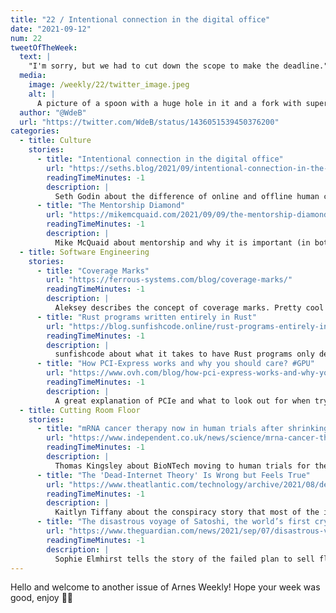 ```yaml
---
title: "22 / Intentional connection in the digital office"
date: "2021-09-12"
num: 22
tweetOfTheWeek:
  text: |
    "I'm sorry, but we had to cut down the scope to make the deadline."
  media:
    image: /weekly/22/twitter_image.jpeg
    alt: |
      A picture of a spoon with a huge hole in it and a fork with super short tines
  author: "@WdeB"
  url: "https://twitter.com/WdeB/status/1436051539450376200"
categories:
  - title: Culture
    stories:
      - title: "Intentional connection in the digital office"
        url: "https://seths.blog/2021/09/intentional-connection-in-the-digital-office/"
        readingTimeMinutes: -1
        description: |
          Seth Godin about the difference of online and offline human connection.
      - title: "The Mentorship Diamond"
        url: "https://mikemcquaid.com/2021/09/09/the-mentorship-diamond/"
        readingTimeMinutes: -1
        description: |
          Mike McQuaid about mentorship and why it is important (in both directions).
  - title: Software Engineering
    stories:
      - title: "Coverage Marks"
        url: "https://ferrous-systems.com/blog/coverage-marks/"
        readingTimeMinutes: -1
        description: |
          Aleksey describes the concept of coverage marks. Pretty cool concept.
      - title: "Rust programs written entirely in Rust"
        url: "https://blog.sunfishcode.online/rust-programs-entirely-in-rust/"
        readingTimeMinutes: -1
        description: |
          sunfishcode about what it takes to have Rust programs only depend on Rust code (not libc and friends).
      - title: "How PCI-Express works and why you should care? #GPU"
        url: "https://www.ovh.com/blog/how-pci-express-works-and-why-you-should-care-gpu/"
        readingTimeMinutes: -1
        description: |
          A great explanation of PCIe and what to look out for when trying to maximise your GPU performance.
  - title: Cutting Room Floor
    stories:
      - title: "mRNA cancer therapy now in human trials after shrinking mouse tumours"
        url: "https://www.independent.co.uk/news/science/mrna-cancer-therapy-human-trials-tumours-b1917739.html"
        readingTimeMinutes: -1
        description: |
          Thomas Kingsley about BioNTech moving to human trials for their mRNA-based cancer therapy!
      - title: "The 'Dead-Internet Theory' Is Wrong but Feels True"
        url: "https://www.theatlantic.com/technology/archive/2021/08/dead-internet-theory-wrong-but-feels-true/619937/"
        readingTimeMinutes: -1
        description: |
          Kaitlyn Tiffany about the conspiracy story that most of the internet today is bots.
      - title: "The disastrous voyage of Satoshi, the world’s first cryptocurrency cruise ship"
        url: "https://www.theguardian.com/news/2021/sep/07/disastrous-voyage-satoshi-cryptocurrency-cruise-ship-seassteading"
        readingTimeMinutes: -1
        description: |
          Sophie Elmhirst tells the story of the failed plan to sell flats on a cruise ship for a tax-free cryptocurrency dream-society.
---
```


Hello and welcome to another issue of Arnes Weekly! Hope your week was good, enjoy ✌🏻
